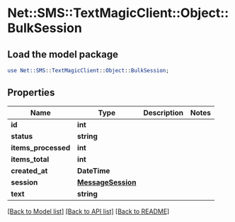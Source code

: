 # Net::SMS::TextMagicClient::Object::BulkSession

## Load the model package
```perl
use Net::SMS::TextMagicClient::Object::BulkSession;
```

## Properties
Name | Type | Description | Notes
------------ | ------------- | ------------- | -------------
**id** | **int** |  | 
**status** | **string** |  | 
**items_processed** | **int** |  | 
**items_total** | **int** |  | 
**created_at** | **DateTime** |  | 
**session** | [**MessageSession**](MessageSession.md) |  | 
**text** | **string** |  | 

[[Back to Model list]](../README.md#documentation-for-models) [[Back to API list]](../README.md#documentation-for-api-endpoints) [[Back to README]](../README.md)


